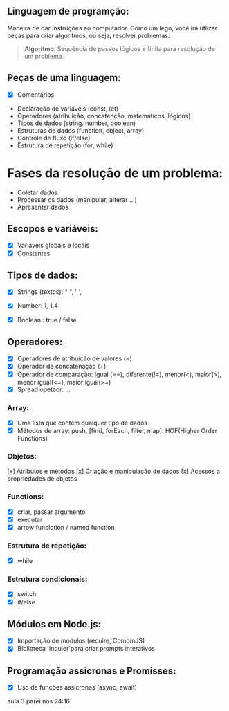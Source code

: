 ## Linguagem de programção:

Maneira de dar instruções ao computador.
Como um lego, você irá  utlizar peças para  criar algoritmos, ou seja, resolver problemas.

> **Algoritmo**: Sequência de passos lógicos e finita para resolução de um problema.

## Peças de uma linguagem:

- [x] Comentários
- Declaração de variáveis (const, let)
- Operadores (atribuição, concatenção, matemáticos, lógicos)
- Tipos de dados (string. number, boolean)
- Estruturas de dados (function, object, array)
- Controle de fluxo (if/else)
- Estrutura de repetição (for, while)

# Fases da resolução de um problema:
- Coletar dados
- Processar os dados (manipular, alterar ...)
- Apresentar dados

## Escopos e variáveis:
- [x] Variáveis globais e locais
- [x] Constantes

## Tipos de dados:
- [x] Strings (textos): " ", ' ', ` `
- [x] Number: 1, 1.4
- [x] Boolean : true / false


## Operadores:
- [x] Operadores de atribuição de valores (=)
- [x] Operador de concatenação (+)
- [x] Operador de comparação: Igual (==), diferente(!=), menor(<), maior(>), menor igual(<=), maior igual(>=)
- [x] Spread opetaor: ...

### Array:
- [x] Uma lista que contêm qualquer tipo de dados
- [x] Métodos de array: push, [find, forEach, filter, map]: HOF(Higher Order Functions)

### Objetos:
[x] Atributos e métodos
[x] Criação e manipulação de dados
[x] Acessos a propriedades de objetos

### Functions:
- [x] criar, passar argumento
- [x] executar
- [x] arrow funciotion / named function

### Estrutura de repetição:
- [x] while

### Estrutura condicionais:
- [x] switch
- [x] if/else

## Módulos em Node.js:
- [x] Importação de módulos (require, ComomJS)
- [x] Biblioteca 'inquier'para criar prompts interativos

## Programação assicronas e Promisses:
- [x] Uso de funcões assicronas (async, await)

aula 3
parei nos 24:16
